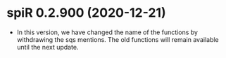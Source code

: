 # spiR 0.2.900 (2020-12-21)

* In this version, we have changed the name of the functions by withdrawing the sqs mentions. The old functions will remain available until the next update.
